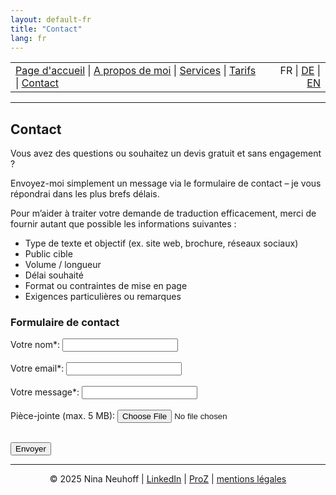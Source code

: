 ```yaml
---
layout: default-fr
title: "Contact"
lang: fr
---
```


<table width="100%">
<tr>
<td align="left">
<a href="index.html">Page d'accueil</a> |
<a href="about.html">A propos de moi</a> |
<a href="services.html">Services</a> |
<a href="pricing.html">Tarifs</a> |
<a href="contact.html">Contact</a>
</td>
<td align="right">
FR | <a href="../de/index.html">DE</a> | <a href="../en/index.html">EN</a>
</td>
</tr>
</table>
<hr>

## Contact

Vous avez des questions ou souhaitez un devis gratuit et sans engagement ?

Envoyez-moi simplement un message via le formulaire de contact – je vous répondrai dans les plus brefs délais.

Pour m’aider à traiter votre demande de traduction efficacement, merci de fournir autant que possible les informations suivantes :

- Type de texte et objectif (ex. site web, brochure, réseaux sociaux)
- Public cible
- Volume / longueur
- Délai souhaité
- Format ou contraintes de mise en page
- Exigences particulières ou remarques

### Formulaire de contact
<form 
  action="https://formie.io/form/9a26129f-18ff-4796-b5f5-30694e5f0a55"
  method="POST"
  enctype="multipart/form-data"
>
  <label> 
    Votre nom*:
    <input type="text" name="name" required>
  </label>
  <br><br>

  <label> 
    Votre email*:
    <input type="email" name="email" required>
  </label>
  <br><br>

  <label> 
    Votre message*:
    <input type="message" name="message" required>
  </label>
  <br><br>

  <label> 
    Pièce-jointe (max. 5 MB):
    <input type="file" name="file">
  </label> 
  <br><br> 

  <button type="submit">Envoyer</button>
</form> 



<!-- Footer -->
<hr>
<p align="center">
&copy; 2025 Nina Neuhoff | <a href="http://www.linkedin.com/in/nina-neuhoff-32b162283">LinkedIn</a> | <a href="https://www.proz.com/translator/4180778">ProZ</a> | <a href="impressum.html">mentions légales</a>
</p>
